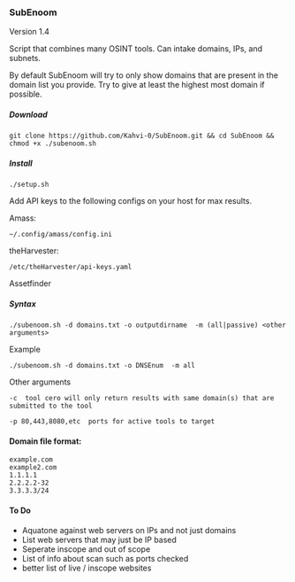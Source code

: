 ### SubEnoom

Version 1.4



Script that combines many OSINT tools. Can intake domains, IPs, and subnets. 

By default SubEnoom will try to only show domains that are present in the domain list you provide. Try to give at least the highest most domain if possible. 


##### Download

```
git clone https://github.com/Kahvi-0/SubEnoom.git && cd SubEnoom && chmod +x ./subenoom.sh
```

##### Install

```
./setup.sh
```

Add API keys to the following configs on your host for max results.

Amass:
```
~/.config/amass/config.ini
```
theHarvester:
```
/etc/theHarvester/api-keys.yaml
```
Assetfinder


##### Syntax

```
./subenoom.sh -d domains.txt -o outputdirname  -m (all|passive) <other arguments>
```

Example

```
./subenoom.sh -d domains.txt -o DNSEnum  -m all 
```

Other arguments

```
-c  tool cero will only return results with same domain(s) that are submitted to the tool

-p 80,443,8080,etc  ports for active tools to target
```



#### Domain file format:

```
example.com
example2.com
1.1.1.1
2.2.2.2-32
3.3.3.3/24
```

#### To Do

- Aquatone against web servers on IPs and not just domains
- List web servers that may just be IP based
- Seperate inscope and out of scope
- List of info about scan such as ports checked
- better list of live / inscope websites
